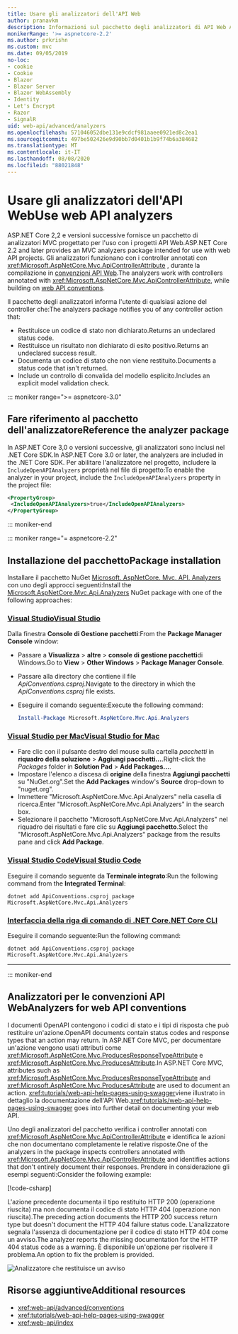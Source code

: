 ```yaml
---
title: Usare gli analizzatori dell'API Web
author: pranavkm
description: Informazioni sul pacchetto degli analizzatori di API Web ASP.NET Core MVC.
monikerRange: '>= aspnetcore-2.2'
ms.author: prkrishn
ms.custom: mvc
ms.date: 09/05/2019
no-loc:
- cookie
- Cookie
- Blazor
- Blazor Server
- Blazor WebAssembly
- Identity
- Let's Encrypt
- Razor
- SignalR
uid: web-api/advanced/analyzers
ms.openlocfilehash: 571046052dbe131e9cdcf981aaee0921ed8c2ea1
ms.sourcegitcommit: 497be502426e9d90bb7d0401b1b9f74b6a384682
ms.translationtype: MT
ms.contentlocale: it-IT
ms.lasthandoff: 08/08/2020
ms.locfileid: "88021848"
---
```

# <a name="use-web-api-analyzers"></a><span data-ttu-id="f02b7-103">Usare gli analizzatori dell'API Web</span><span class="sxs-lookup"><span data-stu-id="f02b7-103">Use web API analyzers</span></span>

<span data-ttu-id="f02b7-104">ASP.NET Core 2,2 e versioni successive fornisce un pacchetto di analizzatori MVC progettato per l'uso con i progetti API Web.</span><span class="sxs-lookup"><span data-stu-id="f02b7-104">ASP.NET Core 2.2 and later provides an MVC analyzers package intended for use with web API projects.</span></span> <span data-ttu-id="f02b7-105">Gli analizzatori funzionano con i controller annotati con <xref:Microsoft.AspNetCore.Mvc.ApiControllerAttribute> , durante la compilazione in [convenzioni API Web](xref:web-api/advanced/conventions).</span><span class="sxs-lookup"><span data-stu-id="f02b7-105">The analyzers work with controllers annotated with <xref:Microsoft.AspNetCore.Mvc.ApiControllerAttribute>, while building on [web API conventions](xref:web-api/advanced/conventions).</span></span>

<span data-ttu-id="f02b7-106">Il pacchetto degli analizzatori informa l'utente di qualsiasi azione del controller che:</span><span class="sxs-lookup"><span data-stu-id="f02b7-106">The analyzers package notifies you of any controller action that:</span></span>

* <span data-ttu-id="f02b7-107">Restituisce un codice di stato non dichiarato.</span><span class="sxs-lookup"><span data-stu-id="f02b7-107">Returns an undeclared status code.</span></span>
* <span data-ttu-id="f02b7-108">Restituisce un risultato non dichiarato di esito positivo.</span><span class="sxs-lookup"><span data-stu-id="f02b7-108">Returns an undeclared success result.</span></span>
* <span data-ttu-id="f02b7-109">Documenta un codice di stato che non viene restituito.</span><span class="sxs-lookup"><span data-stu-id="f02b7-109">Documents a status code that isn't returned.</span></span>
* <span data-ttu-id="f02b7-110">Include un controllo di convalida del modello esplicito.</span><span class="sxs-lookup"><span data-stu-id="f02b7-110">Includes an explicit model validation check.</span></span>

::: moniker range=">= aspnetcore-3.0"

## <a name="reference-the-analyzer-package"></a><span data-ttu-id="f02b7-111">Fare riferimento al pacchetto dell'analizzatore</span><span class="sxs-lookup"><span data-stu-id="f02b7-111">Reference the analyzer package</span></span>

<span data-ttu-id="f02b7-112">In ASP.NET Core 3,0 o versioni successive, gli analizzatori sono inclusi nel .NET Core SDK.</span><span class="sxs-lookup"><span data-stu-id="f02b7-112">In ASP.NET Core 3.0 or later, the analyzers are included in the .NET Core SDK.</span></span> <span data-ttu-id="f02b7-113">Per abilitare l'analizzatore nel progetto, includere la `IncludeOpenAPIAnalyzers` proprietà nel file di progetto:</span><span class="sxs-lookup"><span data-stu-id="f02b7-113">To enable the analyzer in your project, include the `IncludeOpenAPIAnalyzers` property in the project file:</span></span>

```xml
<PropertyGroup>
 <IncludeOpenAPIAnalyzers>true</IncludeOpenAPIAnalyzers>
</PropertyGroup>
```

::: moniker-end

::: moniker range="= aspnetcore-2.2"

## <a name="package-installation"></a><span data-ttu-id="f02b7-114">Installazione del pacchetto</span><span class="sxs-lookup"><span data-stu-id="f02b7-114">Package installation</span></span>

<span data-ttu-id="f02b7-115">Installare il pacchetto NuGet [Microsoft. AspNetCore. Mvc. API. Analyzers](https://www.nuget.org/packages/Microsoft.AspNetCore.Mvc.Api.Analyzers) con uno degli approcci seguenti:</span><span class="sxs-lookup"><span data-stu-id="f02b7-115">Install the [Microsoft.AspNetCore.Mvc.Api.Analyzers](https://www.nuget.org/packages/Microsoft.AspNetCore.Mvc.Api.Analyzers) NuGet package with one of the following approaches:</span></span>

### <a name="visual-studio"></a>[<span data-ttu-id="f02b7-116">Visual Studio</span><span class="sxs-lookup"><span data-stu-id="f02b7-116">Visual Studio</span></span>](#tab/visual-studio)

<span data-ttu-id="f02b7-117">Dalla finestra **Console di Gestione pacchetti**:</span><span class="sxs-lookup"><span data-stu-id="f02b7-117">From the **Package Manager Console** window:</span></span>
  * <span data-ttu-id="f02b7-118">Passare a **Visualizza** > **altre** > **console di gestione pacchetti**di Windows.</span><span class="sxs-lookup"><span data-stu-id="f02b7-118">Go to **View** > **Other Windows** > **Package Manager Console**.</span></span>
  * <span data-ttu-id="f02b7-119">Passare alla directory che contiene il file *ApiConventions.csproj*.</span><span class="sxs-lookup"><span data-stu-id="f02b7-119">Navigate to the directory in which the *ApiConventions.csproj* file exists.</span></span>
  * <span data-ttu-id="f02b7-120">Eseguire il comando seguente:</span><span class="sxs-lookup"><span data-stu-id="f02b7-120">Execute the following command:</span></span>

    ```powershell
    Install-Package Microsoft.AspNetCore.Mvc.Api.Analyzers
    ```

### <a name="visual-studio-for-mac"></a>[<span data-ttu-id="f02b7-121">Visual Studio per Mac</span><span class="sxs-lookup"><span data-stu-id="f02b7-121">Visual Studio for Mac</span></span>](#tab/visual-studio-mac)

* <span data-ttu-id="f02b7-122">Fare clic con il pulsante destro del mouse sulla cartella *pacchetti* in **riquadro della soluzione** > **Aggiungi pacchetti...**.</span><span class="sxs-lookup"><span data-stu-id="f02b7-122">Right-click the *Packages* folder in **Solution Pad** > **Add Packages...**.</span></span>
* <span data-ttu-id="f02b7-123">Impostare l'elenco a discesa di **origine** della finestra **Aggiungi pacchetti** su "NuGet.org".</span><span class="sxs-lookup"><span data-stu-id="f02b7-123">Set the **Add Packages** window's **Source** drop-down to "nuget.org".</span></span>
* <span data-ttu-id="f02b7-124">Immettere "Microsoft.AspNetCore.Mvc.Api.Analyzers" nella casella di ricerca.</span><span class="sxs-lookup"><span data-stu-id="f02b7-124">Enter "Microsoft.AspNetCore.Mvc.Api.Analyzers" in the search box.</span></span>
* <span data-ttu-id="f02b7-125">Selezionare il pacchetto "Microsoft.AspNetCore.Mvc.Api.Analyzers" nel riquadro dei risultati e fare clic su **Aggiungi pacchetto**.</span><span class="sxs-lookup"><span data-stu-id="f02b7-125">Select the "Microsoft.AspNetCore.Mvc.Api.Analyzers" package from the results pane and click **Add Package**.</span></span>

### <a name="visual-studio-code"></a>[<span data-ttu-id="f02b7-126">Visual Studio Code</span><span class="sxs-lookup"><span data-stu-id="f02b7-126">Visual Studio Code</span></span>](#tab/visual-studio-code)

<span data-ttu-id="f02b7-127">Eseguire il comando seguente da **Terminale integrato**:</span><span class="sxs-lookup"><span data-stu-id="f02b7-127">Run the following command from the **Integrated Terminal**:</span></span>

```dotnetcli
dotnet add ApiConventions.csproj package Microsoft.AspNetCore.Mvc.Api.Analyzers
```

### <a name="net-core-cli"></a>[<span data-ttu-id="f02b7-128">Interfaccia della riga di comando di .NET Core</span><span class="sxs-lookup"><span data-stu-id="f02b7-128">.NET Core CLI</span></span>](#tab/netcore-cli)

<span data-ttu-id="f02b7-129">Eseguire il comando seguente:</span><span class="sxs-lookup"><span data-stu-id="f02b7-129">Run the following command:</span></span>

```dotnetcli
dotnet add ApiConventions.csproj package Microsoft.AspNetCore.Mvc.Api.Analyzers
```

---

::: moniker-end

## <a name="analyzers-for-web-api-conventions"></a><span data-ttu-id="f02b7-130">Analizzatori per le convenzioni API Web</span><span class="sxs-lookup"><span data-stu-id="f02b7-130">Analyzers for web API conventions</span></span>

<span data-ttu-id="f02b7-131">I documenti OpenAPI contengono i codici di stato e i tipi di risposta che può restituire un'azione.</span><span class="sxs-lookup"><span data-stu-id="f02b7-131">OpenAPI documents contain status codes and response types that an action may return.</span></span> <span data-ttu-id="f02b7-132">In ASP.NET Core MVC, per documentare un'azione vengono usati attributi come <xref:Microsoft.AspNetCore.Mvc.ProducesResponseTypeAttribute> e <xref:Microsoft.AspNetCore.Mvc.ProducesAttribute>.</span><span class="sxs-lookup"><span data-stu-id="f02b7-132">In ASP.NET Core MVC, attributes such as <xref:Microsoft.AspNetCore.Mvc.ProducesResponseTypeAttribute> and <xref:Microsoft.AspNetCore.Mvc.ProducesAttribute> are used to document an action.</span></span> <span data-ttu-id="f02b7-133"><xref:tutorials/web-api-help-pages-using-swagger>viene illustrato in dettaglio la documentazione dell'API Web.</span><span class="sxs-lookup"><span data-stu-id="f02b7-133"><xref:tutorials/web-api-help-pages-using-swagger> goes into further detail on documenting your web API.</span></span>

<span data-ttu-id="f02b7-134">Uno degli analizzatori del pacchetto verifica i controller annotati con <xref:Microsoft.AspNetCore.Mvc.ApiControllerAttribute> e identifica le azioni che non documentano completamente le relative risposte.</span><span class="sxs-lookup"><span data-stu-id="f02b7-134">One of the analyzers in the package inspects controllers annotated with <xref:Microsoft.AspNetCore.Mvc.ApiControllerAttribute> and identifies actions that don't entirely document their responses.</span></span> <span data-ttu-id="f02b7-135">Prendere in considerazione gli esempi seguenti:</span><span class="sxs-lookup"><span data-stu-id="f02b7-135">Consider the following example:</span></span>

[!code-csharp[](conventions/sample/Controllers/ContactsController.cs?name=missing404docs&highlight=10)]

<span data-ttu-id="f02b7-136">L'azione precedente documenta il tipo restituito HTTP 200 (operazione riuscita) ma non documenta il codice di stato HTTP 404 (operazione non riuscita).</span><span class="sxs-lookup"><span data-stu-id="f02b7-136">The preceding action documents the HTTP 200 success return type but doesn't document the HTTP 404 failure status code.</span></span> <span data-ttu-id="f02b7-137">L'analizzatore segnala l'assenza di documentazione per il codice di stato HTTP 404 come un avviso.</span><span class="sxs-lookup"><span data-stu-id="f02b7-137">The analyzer reports the missing documentation for the HTTP 404 status code as a warning.</span></span> <span data-ttu-id="f02b7-138">È disponibile un'opzione per risolvere il problema.</span><span class="sxs-lookup"><span data-stu-id="f02b7-138">An option to fix the problem is provided.</span></span>

![Analizzatore che restituisce un avviso](conventions/_static/Analyzer.gif)

## <a name="additional-resources"></a><span data-ttu-id="f02b7-140">Risorse aggiuntive</span><span class="sxs-lookup"><span data-stu-id="f02b7-140">Additional resources</span></span>

* <xref:web-api/advanced/conventions>
* <xref:tutorials/web-api-help-pages-using-swagger>
* <xref:web-api/index>
